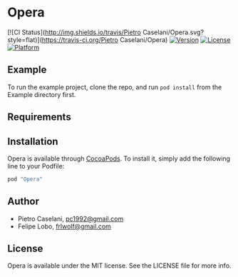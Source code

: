 # Opera

[![CI Status](http://img.shields.io/travis/Pietro Caselani/Opera.svg?style=flat)](https://travis-ci.org/Pietro Caselani/Opera)
[![Version](https://img.shields.io/cocoapods/v/Opera.svg?style=flat)](http://cocoapods.org/pods/Opera)
[![License](https://img.shields.io/cocoapods/l/Opera.svg?style=flat)](http://cocoapods.org/pods/Opera)
[![Platform](https://img.shields.io/cocoapods/p/Opera.svg?style=flat)](http://cocoapods.org/pods/Opera)

## Example

To run the example project, clone the repo, and run `pod install` from the Example directory first.

## Requirements

## Installation

Opera is available through [CocoaPods](http://cocoapods.org). To install
it, simply add the following line to your Podfile:

```ruby
pod "Opera"
```

## Author

* Pietro Caselani, pc1992@gmail.com
* Felipe Lobo, frlwolf@gmail.com

## License

Opera is available under the MIT license. See the LICENSE file for more info.
